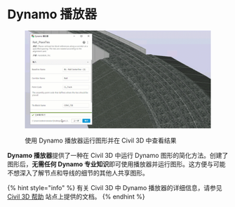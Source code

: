 # Dynamo 播放器

<figure><img src="../.gitbook/assets/Rail_PlaceTies_Player (1).gif" alt=""><figcaption><p>使用 Dynamo 播放器运行图形并在 Civil 3D 中查看结果</p></figcaption></figure>

**Dynamo 播放器**提供了一种在 Civil 3D 中运行 Dynamo 图形的简化方法。创建了图形后，**无需任何 Dynamo 专业知识**即可使用播放器并运行图形。这方便与可能不想深入了解节点和导线的细节的其他人共享图形。

{% hint style="info" %} 有关 Civil 3D 中 Dynamo 播放器的详细信息，请参见 [Civil 3D 帮助](https://help.autodesk.com/view/CIV3D/2025/CHS/?guid=dynamo_player)  站点上提供的文档。 {% endhint %}
